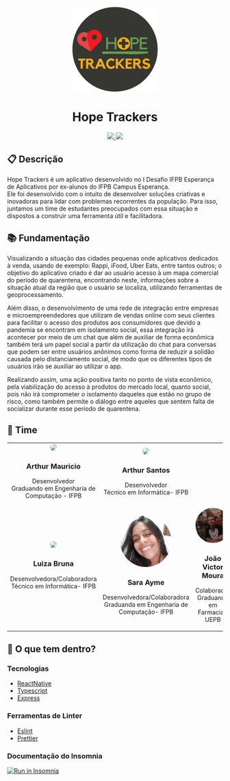 <p align="center">
  <img alt="Icon" src="./assets/logo.png" width="200"/>
</p>
<h1 align="center">
  Hope Trackers
</h1>

<p align="center">
  <a href="https://github.com/arthur-mts/Hope-Trackers/graphs/contributors" alt="Maintenance">
    <img src="https://img.shields.io/badge/Maintained%3F-yes-green.svg" />
  </a>
   <a href="./LICENSE" alt="License: MIT">
    <img src="https://img.shields.io/badge/License-MIT-blue.svg" />
  </a>
 </p>

## :clipboard: Descrição
Hope Trackers é um aplicativo desenvolvido no I Desafio IFPB Esperança de Aplicativos por ex-alunos do IFPB Campus Esperança.  
Ele foi desenvolvido com o intuito de desenvolver soluções criativas e inovadoras para lidar com problemas recorrentes da população. Para isso, juntamos um time de estudantes preocupados com essa situação e dispostos a construir uma ferramenta útil e facilitadora.

## :books: Fundamentação
Visualizando a situação das cidades pequenas onde aplicativos dedicados à venda, usando de exemplo: Rappi, iFood, Uber Eats, entre tantos outros; o objetivo do aplicativo criado é dar ao usuário acesso à um mapa comercial do período de quarentena, encontrando neste, informações sobre a situação atual da região que o usuário se localiza, utilizando ferramentas de geoprocessamento.    

Além disso, o desenvolvimento de uma rede de integração entre empresas e microempreendedores que utilizam de vendas online com seus clientes para facilitar o acesso dos produtos aos consumidores que devido a pandemia se encontram em  isolamento social, essa integração irá acontecer por meio de um chat que além de auxiliar de forma econômica também terá um papel social a partir da utilização do chat para conversas que podem ser entre usuários anônimos como forma de reduzir a solidão causada pelo distanciamento social, de modo que os diferentes tipos de usuários irão se auxiliar ao utilizar o app.  

Realizando assim, uma ação positiva tanto no ponto de vista econômico, pela viabilização do acesso à produtos do mercado local, quanto social, pois não irá comprometer o isolamento daqueles que estão no grupo de risco, como também permite o diálogo entre aqueles que sentem falta de socializar durante esse período de quarentena.


## :construction_worker: Time
<table style="width:100%">

  <tr>
    <td align="center"><a href="http://github.com/arthur-mts"><img src="https://avatars1.githubusercontent.com/u/29128672?s=460&u=35713cf65a1aa46523da85dafc78ac42dba8f5d4&v=4" height="auto" width="120" style="border-radius:50%"></a>
<h3>Arthur Mauricio</h3>
<p>Desenvolvedor<br>Graduando em   
Engenharia de Computação - IFPB</p></td>

<td align="center"><a href="http://github.com/jarthursantos"><img src="https://avatars2.githubusercontent.com/u/54647381?s=460&u=62b7f59c18addb302613048812e6136f97731614&v=4" height="auto" width="120" style="border-radius:50%"></a>
<h3>Arthur Santos</h3>
<p>Desenvolvedor<br>Técnico em Informática- IFPB</p></td>




  </tr>
  <tr>
  <td align="center"><a href="https://github.com/Brunalu28"><img src="https://avatars1.githubusercontent.com/u/44930475?s=460&u=3da35b4ad73aca9314586252a209e27fc0976ca9&v=4" height="auto" width="120" style="border-radius:50%"></a>
<h3>Luiza Bruna</h3>
<p>Desenvolvedora/Colaboradora<br>Técnico em Informática- IFPB</p></td>
  <td align="center"><a href=""><img src="./assets/sara.jpeg" height="auto" width="120" style="border-radius:50%"></a>
<h3>Sara Ayme</h3>
<p>Desenvolvedora/Colaboradora<br>Graduanda em   
Engenharia de Computação- IFPB</p></td>

<td align="center"><a href=""><img src="./assets/victor.jpg" height="auto" width="120" style="border-radius:50%"></a>
<h3>João Victor Moura</h3>
<p>Colaborador<br>Graduando em   
Farmacia- UEPB</p></td>
  </tr>
</table>

## 🧐 O que tem dentro?

### Tecnologias
- [ReactNative](https://reactjs.org/)
- [Typescript](https://www.typescriptlang.org)
- [Express](https://expressjs.com/pt-br/)

### Ferramentas de Linter
- [Eslint](https://eslint.org/)
- [Prettier](https://prettier.io/)


### Documentação do Insomnia
<a href="https://insomnia.rest/run/?label=HopeTrackers%20API&uri=https%3A%2F%2Fraw.githubusercontent.com%2Farthur-mts%2FHope-Trackers%2Fmaster%2Fbackend%2Finsomnia.json" target="_blank"><img src="https://insomnia.rest/images/run.svg" alt="Run in Insomnia"></a>

